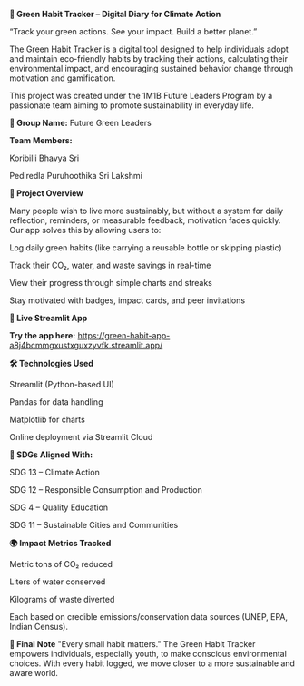**🌿 Green Habit Tracker – Digital Diary for Climate Action**

“Track your green actions. See your impact. Build a better planet.”

The Green Habit Tracker is a digital tool designed to help individuals adopt and maintain eco-friendly habits by tracking their actions, calculating their environmental impact, and encouraging sustained behavior change through motivation and gamification.

This project was created under the 1M1B Future Leaders Program by a passionate team aiming to promote sustainability in everyday life.

**👥 Group Name:** Future Green Leaders


**Team Members:**

Koribilli Bhavya Sri

Pediredla Puruhoothika Sri Lakshmi

**🌱 Project Overview**

Many people wish to live more sustainably, but without a system for daily reflection, reminders, or measurable feedback, motivation fades quickly. Our app solves this by allowing users to:

Log daily green habits (like carrying a reusable bottle or skipping plastic)

Track their CO₂, water, and waste savings in real-time

View their progress through simple charts and streaks

Stay motivated with badges, impact cards, and peer invitations

**🔗 Live Streamlit App**

**Try the app here:**
https://green-habit-app-a8j4bcmmgxustxguxzyvfk.streamlit.app/

**🛠️ Technologies Used**

Streamlit (Python-based UI)

Pandas for data handling

Matplotlib for charts

Online deployment via Streamlit Cloud

**🎯 SDGs Aligned With:**

SDG 13 – Climate Action

SDG 12 – Responsible Consumption and Production

SDG 4 – Quality Education

SDG 11 – Sustainable Cities and Communities

**🌍 Impact Metrics Tracked**

Metric tons of CO₂ reduced

Liters of water conserved

Kilograms of waste diverted

Each based on credible emissions/conservation data sources (UNEP, EPA, Indian Census).

**📝 Final Note**
"Every small habit matters."
The Green Habit Tracker empowers individuals, especially youth, to make conscious environmental choices. With every habit logged, we move closer to a more sustainable and aware world.
